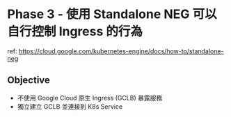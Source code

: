 # Phase 3 - 使用 Standalone NEG 可以自行控制 Ingress 的行為 

ref: https://cloud.google.com/kubernetes-engine/docs/how-to/standalone-neg

## Objective
* 不使用 Google Cloud 原生 Ingress (GCLB) 暴露服務
* 獨立建立 GCLB 並連接到 K8s Service
